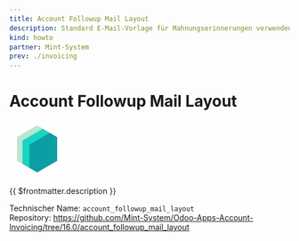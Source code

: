 ```yaml
---
title: Account Followup Mail Layout
description: Standard E-Mail-Vorlage für Mahnungserinnerungen verwenden.
kind: howto
partner: Mint-System
prev: ./invoicing
---
```


# Account Followup Mail Layout

![icon_oms_box](attachments/icons_odoo_mint_system.png)

{{ $frontmatter.description }}

Technischer Name: `account_followup_mail_layout`\
Repository: <https://github.com/Mint-System/Odoo-Apps-Account-Invoicing/tree/16.0/account_followup_mail_layout>
